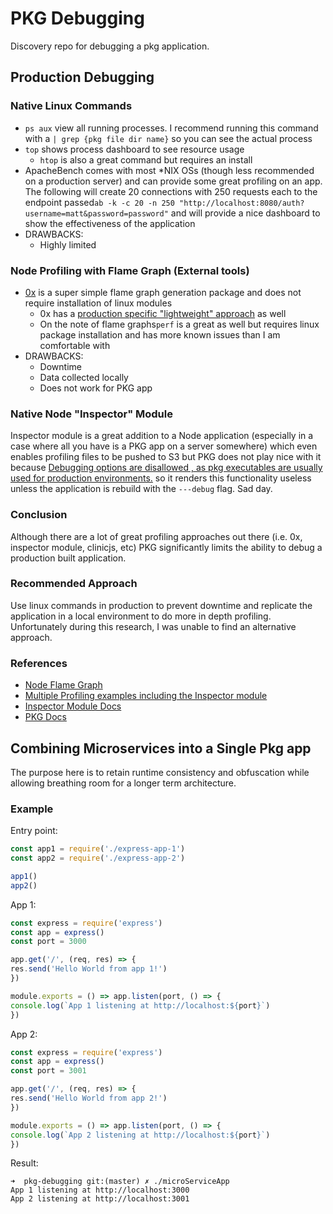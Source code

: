 # PKG Debugging
Discovery repo for debugging a pkg application.

## Production Debugging

### Native Linux Commands
* ```ps aux``` view all running processes. I recommend running this command with a ```| grep {pkg file dir name}``` so you can see the actual process
* ```top``` shows process dashboard to see resource usage
    * ```htop``` is also a great command but requires an install
* ApacheBench comes with most *NIX OSs (though less recommended on a production server) and can provide some great profiling on an app. The following will create 20 connections with 250 requests each to the endpoint passed```ab -k -c 20 -n 250 "http://localhost:8080/auth?username=matt&password=password"``` and will provide a nice dashboard to show the effectiveness of the application
* DRAWBACKS:
  * Highly limited
  
### Node Profiling with Flame Graph (External tools)
* [0x](https://www.npmjs.com/package/0x) is a super simple flame graph generation package and does not require installation of linux modules
  * 0x has a [production specific "lightweight" approach](https://github.com/davidmarkclements/0x/blob/master/docs/production-servers.md#production-servers) as well
  * On the note of flame graphs```perf``` is a great as well but requires linux package installation and has more known issues than I am comfortable with
* DRAWBACKS: 
  * Downtime
  * Data collected locally
  * Does not work for PKG app
  
### Native Node "Inspector" Module
Inspector module is a great addition to a Node application (especially in a case where all you have is a PKG app on a server somewhere) which even enables profiling files to be pushed to S3 but PKG does not play nice with it because [Debugging options are disallowed , as pkg executables are usually used for production environments.](https://github.com/vercel/pkg#error-err_inspector_not_available) so it renders this functionality useless unless the application is rebuild with the ```---debug``` flag. Sad day.

### Conclusion
Although there are a lot of great profiling approaches out there (i.e. 0x, inspector module, clinicjs, etc) PKG significantly limits the ability to debug a production built application.

### Recommended Approach
Use linux commands in production to prevent downtime and replicate the application in a local environment to do more in depth profiling. Unfortunately during this research, I was unable to find an alternative approach.

### References
* [Node Flame Graph](https://nodejs.org/en/docs/guides/diagnostics-flamegraph/)
* [Multiple Profiling examples including the Inspector module](https://medium.com/voodoo-engineering/node-js-and-cpu-profiling-on-production-in-real-time-without-downtime-d6e62af173e2)
* [Inspector Module Docs](https://nodejs.org/docs/latest-v14.x/api/inspector.html)
* [PKG Docs](https://www.npmjs.com/package/pkg)
  
## Combining Microservices into a Single Pkg app
The purpose here is to retain runtime consistency and obfuscation while allowing breathing room for a longer term architecture. 

### Example
Entry point:

```javascript
const app1 = require('./express-app-1')
const app2 = require('./express-app-2')

app1()
app2()
```

App 1:
```javascript
const express = require('express')
const app = express()
const port = 3000

app.get('/', (req, res) => {
res.send('Hello World from app 1!')
})

module.exports = () => app.listen(port, () => {
console.log(`App 1 listening at http://localhost:${port}`)
})
```

App 2:

```javascript
const express = require('express')
const app = express()
const port = 3001

app.get('/', (req, res) => {
res.send('Hello World from app 2!')
})

module.exports = () => app.listen(port, () => {
console.log(`App 2 listening at http://localhost:${port}`)
})
```

Result:
```
➜  pkg-debugging git:(master) ✗ ./microServiceApp 
App 1 listening at http://localhost:3000
App 2 listening at http://localhost:3001
```

  

